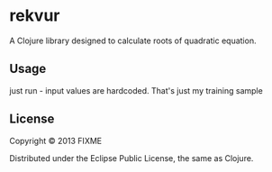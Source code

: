 # rekvur

A Clojure library designed to calculate roots of quadratic equation.

## Usage

just run - input values are hardcoded.
That's just my training sample

## License

Copyright © 2013 FIXME

Distributed under the Eclipse Public License, the same as Clojure.
